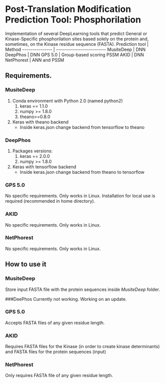 # Post-Translation Modification Prediction Tool: Phosphorilation
Implementation of several DeepLearning tools that predict General or Kinase-Specific phosphorilation sites based solely on the protein and, sometimes, on the Kinase residue sequence (FASTA).
Prediction tool | Method
--------------- | -------------------------
MusiteDeep      | DNN
DeepPhos        | DNN
GPS 5.0         | Group-based scoring PSSM
AKID            | DNN
NetPhorest      | ANN and PSSM

## Requirements.
### MusiteDeep
1. Conda environment with Python 2.0 (named python2)
    1. keras == 1.1.0
    2. numpy >= 1.8.0
    3. theano>=0.8.0
2. Keras with theano backend
    - Inside keras.json change backend from tensorflow to theano

### DeepPhos
1. Packages versions:
    1. keras == 2.0.0
    2. numpy >= 1.8.0
3. Keras with tensorflow backend
   - Inside keras.json change backend from theano to tensorflow

### GPS 5.0
No specific requirements. Only works in Linux.
Installation for local use is required (recommended in home directory).

### AKID
No specific requirements. Only works in Linux.

### NetPhorest
No specific requirements. Only works in Linux.

## How to use it
### MusiteDeep
Store input FASTA file with the protein sequences inside *MusiteDeep* folder.

###DeePhos
Currently not working. Working on an update.

### GPS 5.0
Accepts FASTA files of any given residue length. 

### AKID
Requires FASTA files for the Kinase (in order to create kinase determinants) and FASTA files for the protein sequences (input)

### NetPhorest
Only requires FASTA file of any given residue length.
